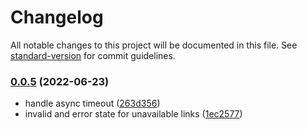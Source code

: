 # Changelog

All notable changes to this project will be documented in this file. See [standard-version](https://github.com/conventional-changelog/standard-version) for commit guidelines.

### [0.0.5](https://github.com/DataShades/check-link/compare/v0.0.3...v0.0.5) (2022-06-23)


* handle async timeout ([263d356](https://github.com/DataShades/check-link/commit/263d3565f527ac983a2cc5e5a106c9bf8bbd3625))
* invalid and error state for unavailable links ([1ec2577](https://github.com/DataShades/check-link/commit/1ec2577c4a2066330431bbd75185bb1ea896902b))

